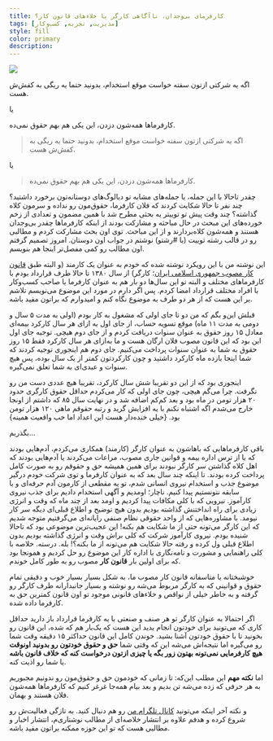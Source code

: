 ```yaml
---
title: کارفرمای بی‌وجدان، ناآگاهی کارگر یا خلاءهای قانون کار؟
tags: [مدیریت, تجربه, کسب‌وکار]
style: fill
color: primary
description:
---
```

![](https://fa.ahmadi.pm/assets/imgpsts/bademployer.jpg)

اگه یه شرکتی ازتون سفته خواست موقع استخدام، بدونید حتما یه ریگی به کفش‌ش هست.

یا

کارفرماها همه‌شون دزدن، این یکی هم بهم حقوق نمی‌ده.

> اگه یه شرکتی ازتون سفته خواست موقع استخدام، بدونید حتما یه ریگی به کفش‌ش هست.

یا

> کارفرماها همه‌شون دزدن، این یکی هم بهم حقوق نمی‌ده.

چقدر تاحالا با این جمله، یا جمله‌های مشابه تو دیالوگ‌های دوستانه‌تون برخورد داشتید؟ چند نفر تا حالا شکایت کردند که فلان کارفرما، حقوق‌مون رو نداده و سرمون کلاه گذاشته؟ چند وقت پیش تو توییتر یه بحثی مطرح شد با همین مضمون و تعدادی از زخم خورده‌های این مبحث در حال مباحثه و مشارکت بودند از اینکه کارفرماها چقدر بی‌وجدان هستند و همه‌شون کلاه‌بردارند و از این مباحث. توی اون بحث مشارکت کردم و مطالبی رو در قالب رشته توییت (یا #رشتو) نوشتم در جواب اون دوستان. امروز تصمیم گرفتم اون مطالب رو کمی مفصل‌تر اینجا هم بنویسم.

این نوشته من با این رویکرد نوشته شده که خودم به عنوان یک کارمند (و البته طبق [قانون کار مصوب جمهوری اسلامی ایران](https://rkj.mcls.gov.ir/fa/moghararaat/ghavanin/ghanoonkar)؛ کارگر) از سال ۱۳۸۰ تا حالا طرف قرارداد بودم با کارفرماهای مختلف و البته تو این سال‌ها دو بار هم به عنوان کارفرما یا صاحب کسب‌وکار با افراد مختلف قرارداد امضا کردم. پس اگر دارم در مورد این موضوع می‌نویسم تلاشم بر این هست که از هر دو طرف به موضوع نگاه کنم و امیدوارم که براتون مفید باشه.

قبلش این‌و بگم که من دو تا جای اولی که مشغول به کار بودم (اولی به مدت ۵ سال و دومی به مدت ۱۱ ماه) موقع تسویه حساب، از جای اول به ازای هر سال کارکرد بیمه‌ای معادل ۱۵ روز حقوق به عنوان سنوات دریافت کردم و از جای دوم هیچی. توجیه جای اول این بود که این قانون مصوب فلان ارگان هست و ما به‌ازای هر سال کارکرد فقط ۱۵ روز حقوق به شما به عنوان سنوات پرداخت می‌کنیم. جای دوم هم اینجوری توجیه کردند که شما اینجا یازده ماه کارکرد داشتید و چون کارکردتون کمتر از یک سال بوده، پس هیچ سنوات و عیدی‌ای به شما تعلق نمی‌گیره.

اینجوری بود که از این دو تقریبا شش سال کارکرد، تقریبا هیچ عددی دست من رو نگرفت. چرا می‌گم هیچی، چون جای اولی که کار می‌کردم حداقل حقوق کارگری حدود ۲۰ هزار تومن در ماه بود و بعد کم‌کم اضافه شد و در نهایت سال ۸۵ که داشتم از اونجا خارج می‌شدم اگه اشتباه نکنم با یه افزایش گرید و رتبه حقوقم ماهی ۱۲۰ هزار تومن بود. {خیلی خنده‌دار هست این اعداد اما خب واقعیت همینه}

بگذریم...

باقی کارفرماهایی که باهاشون به عنوان کارگر (کارمند) همکاری می‌کردم، آدم‌هایی بودند که یا از ترس اداره بیمه و قوانین جاری مصوب، مراعات می‌کردند یا آدم‌هایی بودند که اهل کلاه گذاشتن سر کارگر نبودند برای همین همیشه حق و حقوقم رو به صورت کامل پرداخت کرده بودند. تا اینکه چند سال بعد که به عنوان کارفرما و توی شرکت خودم درگیر موضوع جذب و استخدام نیروی انسانی شدم، تو یه مقطعی از کارمون آدم حرفه‌ای و با سابقه نتونستیم پیدا کنیم. ناچار؛ اومدیم و آگهی استخدام دادیم برای جذب نیروی کارآموز. نیرویی که با کلی مکافات پیدا کردیم و اومد بعد از چند ماه که وقت و انرژی زیادی برای راه انداختنش گذاشته بودیم بدون هیچ توضیح و اطلاع قبلی‌ای دیگه سر کار نیومد. با مشاوره‌هایی که از واحد حقوقی نظام صنفی رایانه‌ای می‌گرفتیم متوجه شدیم که این کارگر می‌تونه حتی از ما شکایت هم بکنه! این عجیب‌ترین موضوعی بود که تاحالا شنیده بودم. نیروی کارآموز شرکت که کلی براش وقت و انرژی گذاشته بودیم بدون اطلاع قبلی ول کرده و رفته حالا شکایت هم می‌تونه از ما بکنه؟‌! بله. درسته. خلاصه با کلی راهنمایی و مشورت و نامه‌نگاری با اداره کار این موضوع رو حل کردیم و همونجا بود که برای اولین بار **قانون کار** مصوب رو به طور کامل خوندم.

خوشبختانه یا متاسفانه قانون کار مصوب ما، به شکل بسیار بسیار خوب و دقیقی تمام حقوق و قوانینی که به کارگر مربوط می‌شه رو نوشته و بسیار جانبدارانه طرف کارگر رو گرفته و به خاطر خیلی از نواقص و خلاءهای قانونی موجود تو اون قانون کمترین حق به کارفرما داده شده.

اگر احتمالا به عنوان کارگر تو هر صنف و صنعتی با یه کارفرما قرارداد باز دارید حداقل کاری که می‌تونید برای خودتون انجام بدید این هست که یک‌بار هم که شده، این قانون رو بخونید تا با حقوق خودتون آشنا بشید. خوندن کامل این قانون حداکثر ۱۵ دقیقه وقت شما رو می‌گیره اما نتیجه‌اش می‌شه این که وقتی شما **حق و حقوق‌ خودتون رو بدونید اونوقت هیچ کارفرمایی نمی‌تونه بهتون زور بگه یا چیزی ازتون درخواست کنه که خلاف قانون باشه** یا شما رو اذیت کنه.

اما **نکته مهم** این مطلب این‌که:
تا زمانی که خودمون حق و حقوق‌مون رو ندونیم مجبوریم به هر حرفی که زده می‌شه تن بدیم و بعد بیام همه‌جا غرغر کنیم که کارفرماها همه‌شون فلان هستند و بهمان. 

و نکته آخر اینکه می‌تونید [کانال تلگرام من](https://t.me/ahmadipm) رو هم دنبال کنید. به تازگی فعالیت‌ش رو شروع کرده و هدفم علاوه بر انتشار خلاصه‌ای از مطالب نوشتاری‌م، انتشار اخبار و مطالبی هست که تو این حوزه ممکنه براتون مفید باشه.